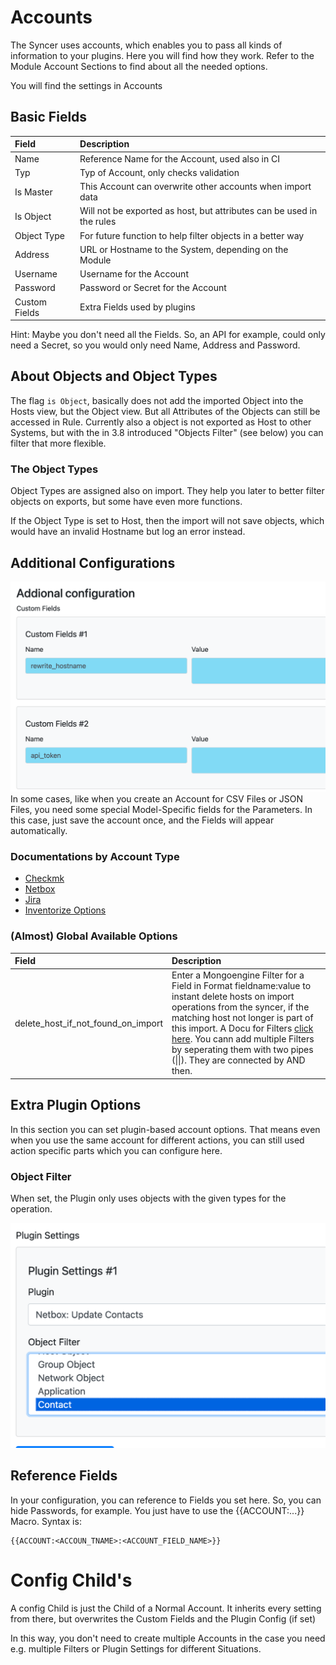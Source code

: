 # Accounts

The Syncer uses accounts, which enables you to pass all kinds of information to your plugins. Here you will find how they work. Refer to the Module Account Sections to find about all the needed options.

You will find the settings in Accounts

## Basic Fields

| Field         | Description                                                           |
| :------------ | :-------------------------------------------------------------------- |
| Name          | Reference Name for the Account, used also in CI                       |
| Typ           | Typ of Account, only checks validation                                |
| Is Master     | This Account can overwrite other accounts when import data            |
| Is Object     | Will not be exported as host, but attributes can be used in the rules |
| Object Type   | For future function to help filter objects in a better way            |
| Address       | URL or Hostname to the System, depending on the Module                |
| Username      | Username for the Account                                              |
| Password      | Password or Secret for the Account                                    |
| Custom Fields | Extra Fields used by plugins                                          |

Hint: Maybe you don't need all the Fields. So, an API for example, could only need a Secret, so you would only need Name, Address and Password.

## About Objects and Object Types
The flag `is Object`, basically does not add the imported Object into the Hosts view, but the Object view. But all Attributes of the Objects can still be accessed in Rule. 
Currently also a object is not exported as Host to other Systems, but with the in 3.8 introduced "Objects Filter" (see below) you can filter that more flexible.

### The Object Types
Object Types are assigned also on import. They help you later to better filter objects on exports, but some have even more functions.

If the Object Type is set to Host, then the import will not save objects, which would have an invalid Hostname but log an error instead. 


## Additional Configurations
![](attachments/Pasted%20image%2020241126165050.png)
In some cases, like when you create an Account for CSV Files or JSON Files, you need some special Model-Specific fields for the Parameters. In this case, just save the account once, and the Fields will appear automatically.

### Documentations by Account Type
 - [Checkmk](../checkmk/accounts.md)
 - [Netbox](../netbox/account.md)
 - [Jira](../jira/index.md)
 - [Inventorize Options](host_labels_inventory.md/#account-options-for-inventorize-scripts)

### (Almost) Global Available Options

| Field                              | Description                                                                                                                                                                                                                                                               |
| :--------------------------------- | :------------------------------------------------------------------------------------------------------------------------------------------------------------------------------------------------------------------------------------------------------------------------ |
| delete_host_if_not_found_on_import | Enter a  Mongoengine Filter for a Field in Format fieldname:value to instant delete hosts on import operations from the syncer, if the matching host not longer is part of this import. A Docu for Filters [click here](https://docs.mongoengine.org/guide/querying.html). You cann add multiple Filters by seperating them with two pipes (\|\|). They are connected by AND then. |

## Extra Plugin Options
In this section you can set plugin-based account options. That means even when you use the same account for different actions, you can still used action specific parts which you can configure here.

### Object Filter
When set, the Plugin only uses objects with the given types for the operation.

![](attachments/Pasted%20image%2020241126165023.png)




## Reference Fields
In your configuration, you can reference to Fields you set here. So, you can hide Passwords, for example. You just have to use the {{ACCOUNT:...}} Macro.
Syntax is:
```
{{ACCOUNT:<ACCOUN_TNAME>:<ACCOUNT_FIELD_NAME>}}
```




# Config Child's

A config Child is just the Child of a Normal Account. It inherits every setting from there, but overwrites the Custom Fields and the Plugin Config (if set)

In this way, you don't need to create multiple Accounts in the case you need e.g. multiple Filters or Plugin Settings for different Situations.

 